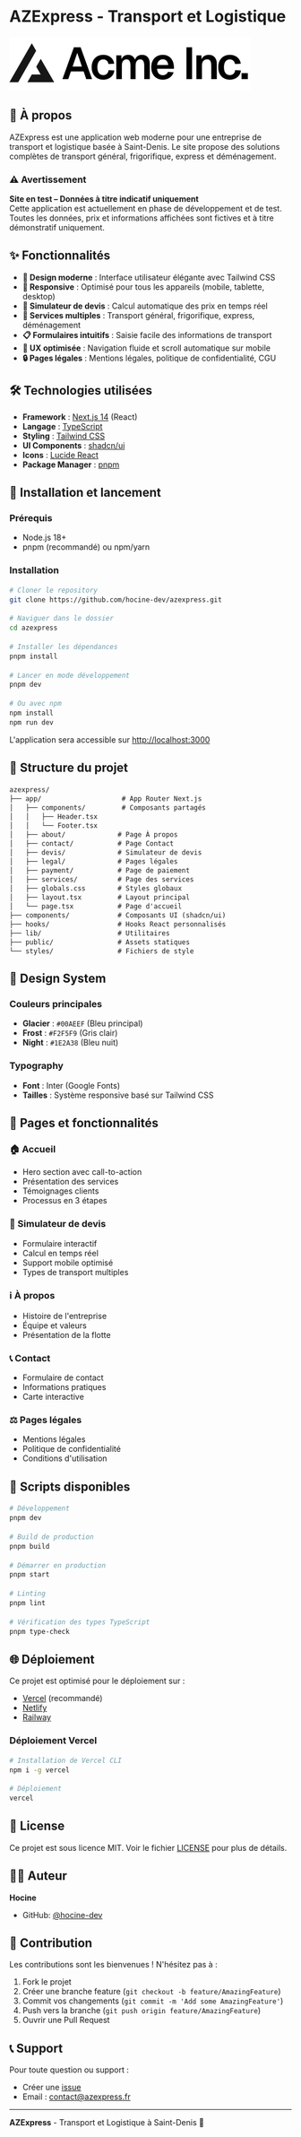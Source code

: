 # AZExpress - Transport et Logistique

![AZExpress Logo](public/placeholder-logo.svg)

## 🚚 À propos

AZExpress est une application web moderne pour une entreprise de transport et logistique basée à Saint-Denis. Le site propose des solutions complètes de transport général, frigorifique, express et déménagement.

### ⚠️ Avertissement
**Site en test – Données à titre indicatif uniquement**  
Cette application est actuellement en phase de développement et de test. Toutes les données, prix et informations affichées sont fictives et à titre démonstratif uniquement.

## ✨ Fonctionnalités

- **🎨 Design moderne** : Interface utilisateur élégante avec Tailwind CSS
- **📱 Responsive** : Optimisé pour tous les appareils (mobile, tablette, desktop)
- **🧮 Simulateur de devis** : Calcul automatique des prix en temps réel
- **🚛 Services multiples** : Transport général, frigorifique, express, déménagement
- **📋 Formulaires intuitifs** : Saisie facile des informations de transport
- **🎯 UX optimisée** : Navigation fluide et scroll automatique sur mobile
- **🔒 Pages légales** : Mentions légales, politique de confidentialité, CGU

## 🛠️ Technologies utilisées

- **Framework** : [Next.js 14](https://nextjs.org/) (React)
- **Langage** : [TypeScript](https://www.typescriptlang.org/)
- **Styling** : [Tailwind CSS](https://tailwindcss.com/)
- **UI Components** : [shadcn/ui](https://ui.shadcn.com/)
- **Icons** : [Lucide React](https://lucide.dev/)
- **Package Manager** : [pnpm](https://pnpm.io/)

## 🚀 Installation et lancement

### Prérequis
- Node.js 18+ 
- pnpm (recommandé) ou npm/yarn

### Installation

```bash
# Cloner le repository
git clone https://github.com/hocine-dev/azexpress.git

# Naviguer dans le dossier
cd azexpress

# Installer les dépendances
pnpm install

# Lancer en mode développement
pnpm dev

# Ou avec npm
npm install
npm run dev
```

L'application sera accessible sur [http://localhost:3000](http://localhost:3000)

## 📂 Structure du projet

```
azexpress/
├── app/                    # App Router Next.js
│   ├── components/         # Composants partagés
│   │   ├── Header.tsx
│   │   └── Footer.tsx
│   ├── about/             # Page À propos
│   ├── contact/           # Page Contact
│   ├── devis/             # Simulateur de devis
│   ├── legal/             # Pages légales
│   ├── payment/           # Page de paiement
│   ├── services/          # Page des services
│   ├── globals.css        # Styles globaux
│   ├── layout.tsx         # Layout principal
│   └── page.tsx           # Page d'accueil
├── components/            # Composants UI (shadcn/ui)
├── hooks/                 # Hooks React personnalisés
├── lib/                   # Utilitaires
├── public/                # Assets statiques
└── styles/                # Fichiers de style
```

## 🎨 Design System

### Couleurs principales
- **Glacier** : `#00AEEF` (Bleu principal)
- **Frost** : `#F2F5F9` (Gris clair)
- **Night** : `#1E2A38` (Bleu nuit)

### Typography
- **Font** : Inter (Google Fonts)
- **Tailles** : Système responsive basé sur Tailwind CSS

## 📱 Pages et fonctionnalités

### 🏠 Accueil
- Hero section avec call-to-action
- Présentation des services
- Témoignages clients
- Processus en 3 étapes

### 🧮 Simulateur de devis
- Formulaire interactif
- Calcul en temps réel
- Support mobile optimisé
- Types de transport multiples

### ℹ️ À propos
- Histoire de l'entreprise
- Équipe et valeurs
- Présentation de la flotte

### 📞 Contact
- Formulaire de contact
- Informations pratiques
- Carte interactive

### ⚖️ Pages légales
- Mentions légales
- Politique de confidentialité
- Conditions d'utilisation

## 🔧 Scripts disponibles

```bash
# Développement
pnpm dev

# Build de production
pnpm build

# Démarrer en production
pnpm start

# Linting
pnpm lint

# Vérification des types TypeScript
pnpm type-check
```

## 🌐 Déploiement

Ce projet est optimisé pour le déploiement sur :
- [Vercel](https://vercel.com/) (recommandé)
- [Netlify](https://netlify.com/)
- [Railway](https://railway.app/)

### Déploiement Vercel

```bash
# Installation de Vercel CLI
npm i -g vercel

# Déploiement
vercel
```

## 📄 License

Ce projet est sous licence MIT. Voir le fichier [LICENSE](LICENSE) pour plus de détails.

## 👨‍💻 Auteur

**Hocine**
- GitHub: [@hocine-dev](https://github.com/hocine-dev)

## 🤝 Contribution

Les contributions sont les bienvenues ! N'hésitez pas à :
1. Fork le projet
2. Créer une branche feature (`git checkout -b feature/AmazingFeature`)
3. Commit vos changements (`git commit -m 'Add some AmazingFeature'`)
4. Push vers la branche (`git push origin feature/AmazingFeature`)
5. Ouvrir une Pull Request

## 📞 Support

Pour toute question ou support :
- Créer une [issue](https://github.com/hocine-dev/azexpress/issues)
- Email : contact@azexpress.fr

---

**AZExpress** - Transport et Logistique à Saint-Denis 🚚
